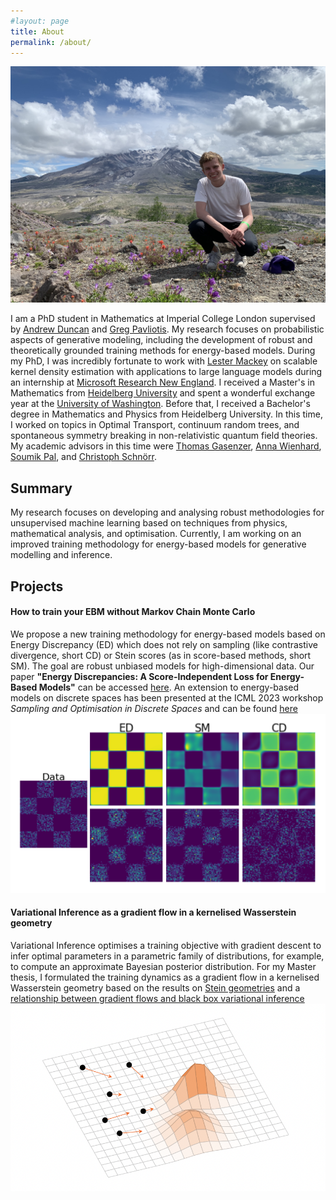 ```yaml
---
#layout: page
title: About
permalink: /about/
---
```



![Tobias Schroeder](Images/TobiasWA2.jpg)

I am a PhD student in Mathematics at Imperial College London supervised by [Andrew Duncan](https://www.ma.imperial.ac.uk/~aduncan/) and [Greg Pavliotis](https://www.ma.imperial.ac.uk/~pavl/). My research focuses on probabilistic aspects of generative modeling, including the development of robust and theoretically grounded training methods for energy-based models. During my PhD, I was incredibly fortunate to work with [Lester Mackey](https://stanford.edu/~lmackey/) on scalable kernel density estimation with applications to large language models during an internship at [Microsoft Research New England](https://www.microsoft.com/en-us/research/lab/microsoft-research-new-england/). I received a Master's in Mathematics from [Heidelberg University](https://www.uni-heidelberg.de/en) and spent a wonderful exchange year at the [University of Washington](https://www.washington.edu). Before that, I received a Bachelor's degree in Mathematics and Physics from Heidelberg University. In this time, I worked on topics in Optimal Transport, continuum random trees, and spontaneous symmetry breaking in non-relativistic quantum field theories. My academic advisors in this time were [Thomas Gasenzer](https://www.kip.uni-heidelberg.de/gasenzer), [Anna Wienhard](https://www.mathi.uni-heidelberg.de/~wienhard/), [Soumik Pal](https://sites.math.washington.edu//~soumik/), and [Christoph Schnörr](https://ipa.math.uni-heidelberg.de/people.html).

## Summary
My research focuses on developing and analysing robust methodologies for unsupervised machine learning based on techniques from physics, mathematical analysis, and optimisation. Currently, I am working on an improved training methodology for energy-based models for generative modelling and inference.

## Projects
#### How to train your EBM without Markov Chain Monte Carlo
We propose a new training methodology for energy-based models based on Energy Discrepancy (ED) which does not rely on sampling (like contrastive divergence, short CD) or Stein scores (as in score-based methods, short SM). The goal are robust unbiased models for high-dimensional data. Our paper **"Energy Discrepancies: A Score-Independent Loss for Energy-Based Models"** can be accessed [here](https://arxiv.org/abs/2307.06431). An extension to energy-based models on discrete spaces has been presented at the ICML 2023 workshop *Sampling and Optimisation in Discrete Spaces* and can be found [here](https://arxiv.org/abs/2307.07595)
![EBMasGenerativeModel](Images/ComparisonED_SM_CD.png)

#### Variational Inference as a gradient flow in a kernelised Wasserstein geometry
Variational Inference optimises a training objective with gradient descent to infer optimal parameters in a parametric family of distributions, for example, to compute an approximate Bayesian posterior distribution. For my Master thesis, I formulated the training dynamics as a gradient flow in a kernelised Wasserstein geometry based on the results on [Stein geometries](https://arxiv.org/abs/1912.00894) and a [relationship between gradient flows and black box variational inference](https://arxiv.org/abs/2004.01822)
![ParticleTransport](Images/ParticleTransport.png)
